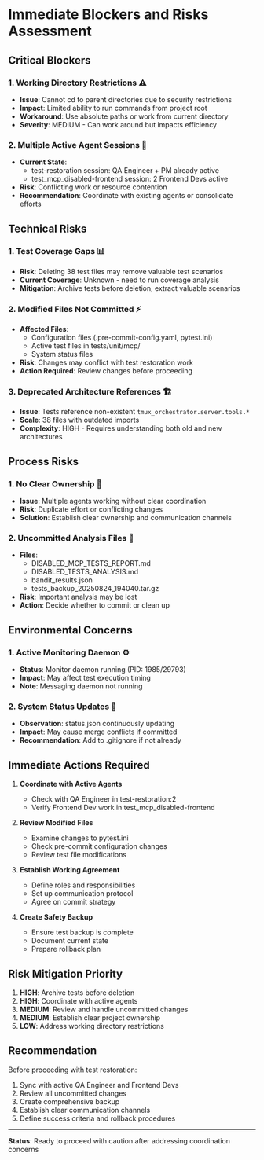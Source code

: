 # Immediate Blockers and Risks Assessment

## Critical Blockers

### 1. Working Directory Restrictions ⚠️
- **Issue**: Cannot cd to parent directories due to security restrictions
- **Impact**: Limited ability to run commands from project root
- **Workaround**: Use absolute paths or work from current directory
- **Severity**: MEDIUM - Can work around but impacts efficiency

### 2. Multiple Active Agent Sessions 🔄
- **Current State**:
  - test-restoration session: QA Engineer + PM already active
  - test_mcp_disabled-frontend session: 2 Frontend Devs active
- **Risk**: Conflicting work or resource contention
- **Recommendation**: Coordinate with existing agents or consolidate efforts

## Technical Risks

### 1. Test Coverage Gaps 📊
- **Risk**: Deleting 38 test files may remove valuable test scenarios
- **Current Coverage**: Unknown - need to run coverage analysis
- **Mitigation**: Archive tests before deletion, extract valuable scenarios

### 2. Modified Files Not Committed ⚡
- **Affected Files**:
  - Configuration files (.pre-commit-config.yaml, pytest.ini)
  - Active test files in tests/unit/mcp/
  - System status files
- **Risk**: Changes may conflict with test restoration work
- **Action Required**: Review changes before proceeding

### 3. Deprecated Architecture References 🏗️
- **Issue**: Tests reference non-existent `tmux_orchestrator.server.tools.*`
- **Scale**: 38 files with outdated imports
- **Complexity**: HIGH - Requires understanding both old and new architectures

## Process Risks

### 1. No Clear Ownership 👥
- **Issue**: Multiple agents working without clear coordination
- **Risk**: Duplicate effort or conflicting changes
- **Solution**: Establish clear ownership and communication channels

### 2. Uncommitted Analysis Files 📄
- **Files**:
  - DISABLED_MCP_TESTS_REPORT.md
  - DISABLED_TESTS_ANALYSIS.md
  - bandit_results.json
  - tests_backup_20250824_194040.tar.gz
- **Risk**: Important analysis may be lost
- **Action**: Decide whether to commit or clean up

## Environmental Concerns

### 1. Active Monitoring Daemon ⚙️
- **Status**: Monitor daemon running (PID: 1985/29793)
- **Impact**: May affect test execution timing
- **Note**: Messaging daemon not running

### 2. System Status Updates 🔄
- **Observation**: status.json continuously updating
- **Impact**: May cause merge conflicts if committed
- **Recommendation**: Add to .gitignore if not already

## Immediate Actions Required

1. **Coordinate with Active Agents**
   - Check with QA Engineer in test-restoration:2
   - Verify Frontend Dev work in test_mcp_disabled-frontend

2. **Review Modified Files**
   - Examine changes to pytest.ini
   - Check pre-commit configuration changes
   - Review test file modifications

3. **Establish Working Agreement**
   - Define roles and responsibilities
   - Set up communication protocol
   - Agree on commit strategy

4. **Create Safety Backup**
   - Ensure test backup is complete
   - Document current state
   - Prepare rollback plan

## Risk Mitigation Priority

1. **HIGH**: Archive tests before deletion
2. **HIGH**: Coordinate with active agents
3. **MEDIUM**: Review and handle uncommitted changes
4. **MEDIUM**: Establish clear project ownership
5. **LOW**: Address working directory restrictions

## Recommendation

Before proceeding with test restoration:
1. Sync with active QA Engineer and Frontend Devs
2. Review all uncommitted changes
3. Create comprehensive backup
4. Establish clear communication channels
5. Define success criteria and rollback procedures

---

**Status**: Ready to proceed with caution after addressing coordination concerns